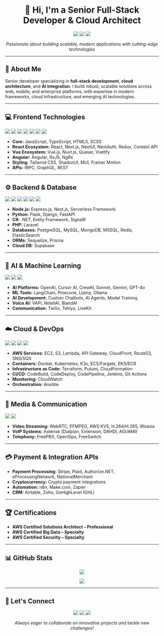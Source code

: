 <h1 align="center">👋 Hi, I'm a Senior Full-Stack Developer & Cloud Architect</h1>

<p align="center">
  <img src="https://img.shields.io/badge/Full--Stack-Developer-blue?style=for-the-badge" />
  <img src="https://img.shields.io/badge/Cloud-Architect-orange?style=for-the-badge" />
  <img src="https://img.shields.io/badge/AI-Engineer-green?style=for-the-badge" />
</p>

<p align="center">
  <em>Passionate about building scalable, modern applications with cutting-edge technologies</em>
</p>

---

## 🚀 About Me

Senior developer specializing in **full-stack development**, **cloud architecture**, and **AI integration**. I build robust, scalable solutions across web, mobile, and enterprise platforms, with expertise in modern frameworks, cloud infrastructure, and emerging AI technologies.

---

## 💻 Frontend Technologies

<p>
  <img src="https://img.shields.io/badge/JavaScript-F7DF1E?style=flat-square&logo=javascript&logoColor=black" />
  <img src="https://img.shields.io/badge/TypeScript-3178C6?style=flat-square&logo=typescript&logoColor=white" />
  <img src="https://img.shields.io/badge/React-61DAFB?style=flat-square&logo=react&logoColor=black" />
  <img src="https://img.shields.io/badge/Next.js-000000?style=flat-square&logo=next.js&logoColor=white" />
  <img src="https://img.shields.io/badge/Vue.js-4FC08D?style=flat-square&logo=vue.js&logoColor=white" />
  <img src="https://img.shields.io/badge/Nuxt.js-00DC82?style=flat-square&logo=nuxt.js&logoColor=white" />
  <img src="https://img.shields.io/badge/Angular-DD0031?style=flat-square&logo=angular&logoColor=white" />
</p>

- **Core:** JavaScript, TypeScript, HTML5, SCSS
- **React Ecosystem:** React, Next.js, NextUI, NextAuth, Redux, Context API
- **Vue Ecosystem:** Vue.js, Nuxt.js, Quasar, Vuetify
- **Angular:** Angular, RxJS, NgRx
- **Styling:** Tailwind CSS, ShadcnUI, MUI, Framer Motion
- **APIs:** tRPC, GraphQL, REST

---

## ⚙️ Backend & Database

<p>
  <img src="https://img.shields.io/badge/Node.js-339933?style=flat-square&logo=node.js&logoColor=white" />
  <img src="https://img.shields.io/badge/Python-3776AB?style=flat-square&logo=python&logoColor=white" />
  <img src="https://img.shields.io/badge/.NET-512BD4?style=flat-square&logo=.net&logoColor=white" />
  <img src="https://img.shields.io/badge/Laravel-FF2D20?style=flat-square&logo=laravel&logoColor=white" />
  <img src="https://img.shields.io/badge/PostgreSQL-336791?style=flat-square&logo=postgresql&logoColor=white" />
  <img src="https://img.shields.io/badge/MongoDB-47A248?style=flat-square&logo=mongodb&logoColor=white" />
</p>

- **Node.js:** Express.js, Nest.js, Serverless Framework
- **Python:** Flask, Django, FastAPI
- **C#:** .NET, Entity Framework, SignalR
- **PHP:** Laravel
- **Databases:** PostgreSQL, MySQL, MongoDB, MSSQL, Redis, ElasticSearch
- **ORMs:** Sequelize, Prisma
- **Cloud DB:** Supabase

---

## 🤖 AI & Machine Learning

<p>
  <img src="https://img.shields.io/badge/OpenAI-412991?style=flat-square&logo=openai&logoColor=white" />
  <img src="https://img.shields.io/badge/LangChain-1C3C3C?style=flat-square&logo=langchain&logoColor=white" />
  <img src="https://img.shields.io/badge/Pinecone-000000?style=flat-square&logo=pinecone&logoColor=white" />
</p>

- **AI Platforms:** OpenAI, Cursor AI, CrewAI, Sonnet, Gemini, GPT-4o
- **ML Tools:** LangChain, Pinecone, Llama, Ollama
- **AI Development:** Custom Chatbots, AI Agents, Model Training
- **Voice AI:** VAPI, RetellAI, BlandAI
- **Communication:** Twilio, Telnyx, LiveKit

---

## ☁️ Cloud & DevOps

<p>
  <img src="https://img.shields.io/badge/AWS-232F3E?style=flat-square&logo=amazon-aws&logoColor=white" />
  <img src="https://img.shields.io/badge/Docker-2496ED?style=flat-square&logo=docker&logoColor=white" />
  <img src="https://img.shields.io/badge/Kubernetes-326CE5?style=flat-square&logo=kubernetes&logoColor=white" />
  <img src="https://img.shields.io/badge/Terraform-623CE4?style=flat-square&logo=terraform&logoColor=white" />
</p>

- **AWS Services:** EC2, S3, Lambda, API Gateway, CloudFront, Route53, SNS/SQS
- **Containers:** Docker, Kubernetes, K3s, ECS/Fargate, EKS/ECR
- **Infrastructure as Code:** Terraform, Pulumi, CloudFormation
- **CI/CD:** CodeBuild, CodeDeploy, CodePipeline, Jenkins, Git Actions
- **Monitoring:** CloudWatch
- **Orchestration:** Ansible

---

## 🎥 Media & Communication

<p>
  <img src="https://img.shields.io/badge/WebRTC-333333?style=flat-square&logo=webrtc&logoColor=white" />
  <img src="https://img.shields.io/badge/FFmpeg-007808?style=flat-square&logo=ffmpeg&logoColor=white" />
</p>

- **Video Streaming:** WebRTC, FFMPEG, AWS KVS, H.264/H.265, Wowza
- **VoIP Systems:** Asterisk (Dialplan, Extension, DAHDI, AGI/AMI)
- **Telephony:** FreePBX, OpenSips, FreeSwitch

---

## 💳 Payment & Integration APIs

- **Payment Processing:** Stripe, Plaid, Authorize.NET, eProcessingNetwork, NationalMerchant
- **Cryptocurrency:** Crypto payment integrations
- **Automation:** n8n, Make.com, Zapier
- **CRM:** Airtable, Zoho, GoHighLevel (GHL)

---

## 🏆 Certifications

- **AWS Certified Solutions Architect – Professional**
- **AWS Certified Big Data – Specialty**
- **AWS Certified Security – Specialty**

---

## 📊 GitHub Stats

<p align="center">
  <img src="https://github-readme-stats.vercel.app/api?username=yourusername&show_icons=true&theme=dark&hide_border=true" />
</p>

<p align="center">
  <img src="https://github-readme-stats.vercel.app/api/top-langs/?username=yourusername&layout=compact&theme=dark&hide_border=true" />
</p>

---

## 🤝 Let's Connect

<p align="center">
  <a href="https://linkedin.com/in/yourprofile"><img src="https://img.shields.io/badge/LinkedIn-0077B5?style=for-the-badge&logo=linkedin&logoColor=white" /></a>
  <a href="https://twitter.com/yourhandle"><img src="https://img.shields.io/badge/Twitter-1DA1F2?style=for-the-badge&logo=twitter&logoColor=white" /></a>
  <a href="mailto:your.email@example.com"><img src="https://img.shields.io/badge/Email-D14836?style=for-the-badge&logo=gmail&logoColor=white" /></a>
</p>

<p align="center">
  <em>Always eager to collaborate on innovative projects and tackle new challenges!</em>
</p>
